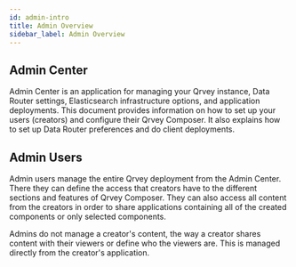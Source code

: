 ```yaml
---
id: admin-intro
title: Admin Overview
sidebar_label: Admin Overview
---
```

<div style={{textAlign: "justify"}}/>

## Admin Center

Admin Center is an application for managing your Qrvey instance, Data Router settings, Elasticsearch infrastructure options, and application deployments. This document provides information on how to set up your users (creators) and configure their Qrvey Composer. It also explains how to set up Data Router preferences and do client deployments.

## Admin Users

Admin users manage the entire Qrvey deployment from the Admin Center. There they can define the access that creators have to the different sections and features of Qrvey Composer. They can also access all content from the creators in order to share applications containing all of the created components or only selected components.

Admins do not manage a creator's content, the way a creator shares content with their viewers or define who the viewers are. This is managed directly from the creator's application.
